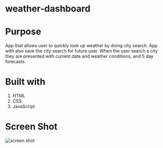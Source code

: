 # weather-dashboard

# Purpose 
App that allows user to quickly look up weather by doing city search. App with also save the city search for future user. When the user search a city they are presented with current date and weather conditions, and 5 day forecasts.

# Built with
1. HTML
2. CSS
3. JavaScript

# Screen Shot

![screen shot](https://user-images.githubusercontent.com/45189679/126560135-8e1ef3df-ca6e-4084-aff2-a615ed64b433.png)
